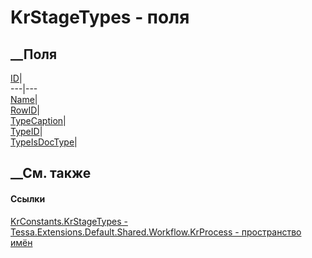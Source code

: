 # KrStageTypes - поля
##  __Поля
[ID](F_Tessa_Extensions_Default_Shared_Workflow_KrProcess_KrConstants_KrStageTypes_ID.htm)|  
---|---  
[Name](F_Tessa_Extensions_Default_Shared_Workflow_KrProcess_KrConstants_KrStageTypes_Name.htm)|  
[RowID](F_Tessa_Extensions_Default_Shared_Workflow_KrProcess_KrConstants_KrStageTypes_RowID.htm)|  
[TypeCaption](F_Tessa_Extensions_Default_Shared_Workflow_KrProcess_KrConstants_KrStageTypes_TypeCaption.htm)|  
[TypeID](F_Tessa_Extensions_Default_Shared_Workflow_KrProcess_KrConstants_KrStageTypes_TypeID.htm)|  
[TypeIsDocType](F_Tessa_Extensions_Default_Shared_Workflow_KrProcess_KrConstants_KrStageTypes_TypeIsDocType.htm)|  
## __См. также
#### Ссылки
[KrConstants.KrStageTypes -
](T_Tessa_Extensions_Default_Shared_Workflow_KrProcess_KrConstants_KrStageTypes.htm)
[Tessa.Extensions.Default.Shared.Workflow.KrProcess - пространство
имён](N_Tessa_Extensions_Default_Shared_Workflow_KrProcess.htm)

